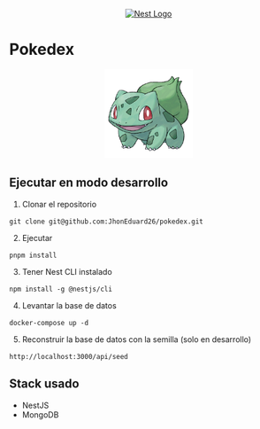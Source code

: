<p align="center">
  <a href="http://nestjs.com/" target="blank"><img src="https://nestjs.com/img/logo-small.svg" width="200" alt="Nest Logo" /></a>
</p>

# Pokedex

<p align="center">
  <img src="https://raw.githubusercontent.com/PokeAPI/sprites/master/sprites/pokemon/other/official-artwork/1.png" width="160" alt="Bulbasaur" />
</p>

## Ejecutar en modo desarrollo

1. Clonar el repositorio

```
git clone git@github.com:JhonEduard26/pokedex.git
```

2. Ejecutar

```
pnpm install
```

3. Tener Nest CLI instalado

```
npm install -g @nestjs/cli
```

4. Levantar la base de datos

```
docker-compose up -d
```

5. Reconstruir la base de datos con la semilla (solo en desarrollo)

```
http://localhost:3000/api/seed
```

## Stack usado

- NestJS
- MongoDB
